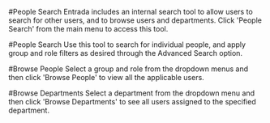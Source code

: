 #People Search
Entrada includes an internal search tool to allow users to search for other users, and to browse users and departments. Click 'People Search' from the main menu to access this tool.

#People Search
Use this tool to search for individual people, and apply group and role filters as desired through the Advanced Search option.

#Browse People
Select a group and role from the dropdown menus and then click 'Browse People' to view all the applicable users.

#Browse Departments
Select a department from the dropdown menu and then click 'Browse Departments' to see all users assigned to the specified department.

